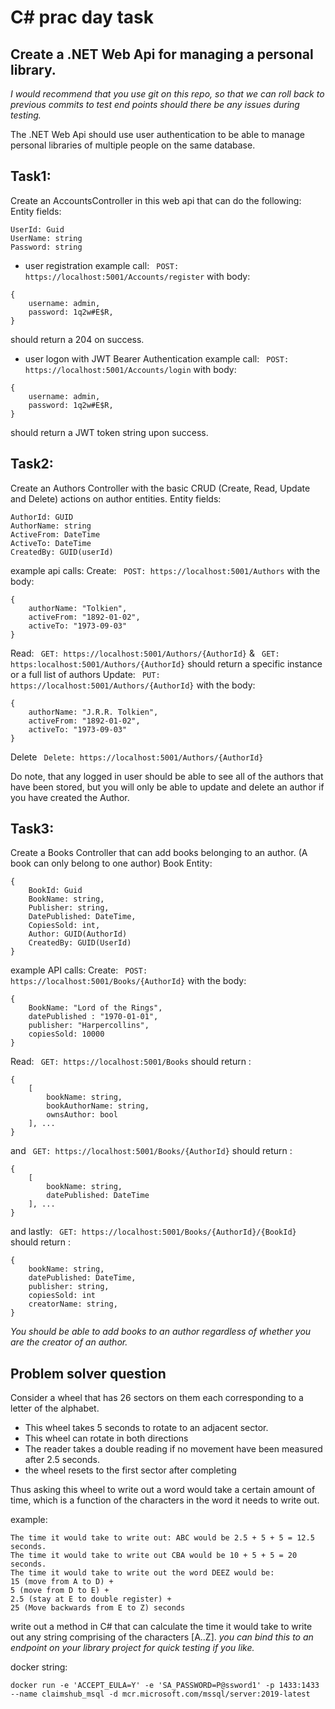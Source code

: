 # C# prac day task

## Create a .NET Web Api for managing a personal library.

_I would recommend that you use git on this repo, so that we can roll back to previous commits to test end points should there be any issues during testing._

The .NET Web Api should use user authentication to be able to manage personal libraries of multiple people on the same database.

## Task1:

Create an AccountsController in this web api that can do the following:
Entity fields:

```
UserId: Guid
UserName: string
Password: string
```

-   user registration
    example call: ` POST: https://localhost:5001/Accounts/register` with body:

```
{
    username: admin,
    password: 1q2w#E$R,
}
```

should return a 204 on success.

-   user logon with JWT Bearer Authentication
    example call: ` POST: https://localhost:5001/Accounts/login` with body:

```
{
    username: admin,
    password: 1q2w#E$R,
}
```

should return a JWT token string upon success.

## Task2:

Create an Authors Controller with the basic CRUD (Create, Read, Update and Delete) actions on author entities.
Entity fields:

```
AuthorId: GUID
AuthorName: string
ActiveFrom: DateTime
ActiveTo: DateTime
CreatedBy: GUID(userId)
```

example api calls:
Create: ` POST: https://localhost:5001/Authors` with the body:

```
{
    authorName: "Tolkien",
    activeFrom: "1892-01-02",
    activeTo: "1973-09-03"
}
```

Read: ` GET: https://localhost:5001/Authors/{AuthorId}` & ` GET: https:localhost:5001/Authors/{AuthorId}` should return a specific instance or a full list of authors
Update: ` PUT: https://localhost:5001/Authors/{AuthorId}` with the body:

```
{
    authorName: "J.R.R. Tolkien",
    activeFrom: "1892-01-02",
    activeTo: "1973-09-03"
}
```

Delete ` Delete: https://localhost:5001/Authors/{AuthorId}`

Do note, that any logged in user should be able to see all of the authors that have been stored, but you will only be able to update and delete an author if you have created the Author.

## Task3:

Create a Books Controller that can add books belonging to an author. (A book can only belong to one author)
Book Entity:

```
{
    BookId: Guid
    BookName: string,
    Publisher: string,
    DatePublished: DateTime,
    CopiesSold: int,
    Author: GUID(AuthorId)
    CreatedBy: GUID(UserId)
}
```

example API calls:
Create: ` POST: https://localhost:5001/Books/{AuthorId}` with the body:

```
{
    BookName: "Lord of the Rings",
    datePublished : "1970-01-01",
    publisher: "Harpercollins",
    copiesSold: 10000
}
```

Read: ` GET: https://localhost:5001/Books` should return :

```
{
    [
        bookName: string,
        bookAuthorName: string,
        ownsAuthor: bool
    ], ...
}
```

and ` GET: https://localhost:5001/Books/{AuthorId}` should return :

```
{
    [
        bookName: string,
        datePublished: DateTime
    ], ...
}
```

and lastly: ` GET: https://localhost:5001/Books/{AuthorId}/{BookId}` should return :

```
{
    bookName: string,
    datePublished: DateTime,
    publisher: string,
    copiesSold: int
    creatorName: string,
}
```

_You should be able to add books to an author regardless of whether you are the creator of an author._

## Problem solver question

Consider a wheel that has 26 sectors on them each corresponding to a letter of the alphabet.

-   This wheel takes 5 seconds to rotate to an adjacent sector.
-   This wheel can rotate in both directions
-   The reader takes a double reading if no movement have been measured after 2.5 seconds.
-   the wheel resets to the first sector after completing

Thus asking this wheel to write out a word would take a certain amount of time, which is a function of the characters in the word it needs to write out.

example:

```
The time it would take to write out: ABC would be 2.5 + 5 + 5 = 12.5 seconds.
The time it would take to write out CBA would be 10 + 5 + 5 = 20 seconds.
The time it would take to write out the word DEEZ would be:
15 (move from A to D) +
5 (move from D to E) +
2.5 (stay at E to double register) +
25 (Move backwards from E to Z) seconds
```

write out a method in C# that can calculate the time it would take to write out any string comprising of the characters [A..Z].
_you can bind this to an endpoint on your library project for quick testing if you like._

docker string:
```
docker run -e 'ACCEPT_EULA=Y' -e 'SA_PASSWORD=P@ssword1' -p 1433:1433 --name claimshub_msql -d mcr.microsoft.com/mssql/server:2019-latest
```
